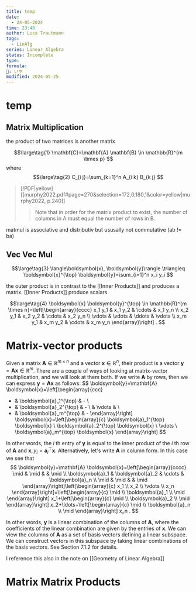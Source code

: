 ```yaml
---
title: temp
date:
  - 24-05-2024
time: 23:48
author: Luca Trautmann
tags:
  - LinAlg
series: Linear Algebra
status: Incomplete
type: 
formula: 
🍙: いや
modified: 2024-05-25
---
```

# temp

## Matrix Multiplication

the product of two matrices is another matrix

$$\large\tag{1}
\mathbf{C}=\mathbf{A} \mathbf{B} \in \mathbb{R}^{m \times p}
$$
where
$$\large\tag{2}
C_{i j}=\sum_{k=1}^n A_{i k} B_{k j}
$$

> [!PDF|yellow] [[murphy2022.pdf#page=270&selection=172,0,180,1&color=yellow|murphy2022, p.240]]
> > Note that in order for the matrix product to exist, the number of columns in A must equal the number of rows in B.

matmul is associative and distributiv but ususally not commutative (ab != ba)

## Vec Vec Mul

$$\large\tag{3}
\langle\boldsymbol{x}, \boldsymbol{y}\rangle \triangleq \boldsymbol{x}^{\top} \boldsymbol{y}=\sum_{i=1}^n x_i y_i
$$

the outer product is in contrast to the [[Inner Products]] and produces a matrix. [[Inner Products]] produce scalars. 

$$\large\tag{4}
\boldsymbol{x} \boldsymbol{y}^{\top} \in \mathbb{R}^{m \times n}=\left[\begin{array}{cccc}
x_1 y_1 & x_1 y_2 & \cdots & x_1 y_n \\
x_2 y_1 & x_2 y_2 & \cdots & x_2 y_n \\
\vdots & \vdots & \ddots & \vdots \\
x_m y_1 & x_m y_2 & \cdots & x_m y_n
\end{array}\right] .
$$


# Matrix-vector products

Given a matrix $\mathbf{A} \in \mathbb{R}^{m \times n}$ and a vector $\boldsymbol{x} \in \mathbb{R}^n$, their product is a vector $\boldsymbol{y}=\mathbf{A} \boldsymbol{x} \in \mathbb{R}^m$. There are a couple of ways of looking at matrix-vector multiplication, and we will look at them both.
If we write $\mathbf{A}$ by rows, then we can express $\boldsymbol{y}=\mathbf{A} \boldsymbol{x}$ as follows:
$$
\boldsymbol{y}=\mathbf{A} \boldsymbol{x}=\left[\begin{array}{ccc}
- & \boldsymbol{a}_1^{\top} & - \\
- & \boldsymbol{a}_2^{\top} & - \\
& \vdots & \\
- & \boldsymbol{a}_m^{\top} & -
\end{array}\right] \boldsymbol{x}=\left[\begin{array}{c}
\boldsymbol{a}_1^{\top} \boldsymbol{x} \\
\boldsymbol{a}_2^{\top} \boldsymbol{x} \\
\vdots \\
\boldsymbol{a}_m^{\top} \boldsymbol{x}
\end{array}\right]
$$

In other words, the $i$ th entry of $\boldsymbol{y}$ is equal to the inner product of the $i$ th row of $\mathbf{A}$ and $\boldsymbol{x}, y_i=\boldsymbol{a}_i^{\top} \boldsymbol{x}$. Alternatively, let's write $\mathbf{A}$ in column form. In this case we see that
$$
\boldsymbol{y}=\mathbf{A} \boldsymbol{x}=\left[\begin{array}{cccc}
\mid & \mid & & \mid \\
\boldsymbol{a}_1 & \boldsymbol{a}_2 & \cdots & \boldsymbol{a}_n \\
\mid & \mid & & \mid
\end{array}\right]\left[\begin{array}{c}
x_1 \\
x_2 \\
\vdots \\
x_n
\end{array}\right]=\left[\begin{array}{c}
\mid \\
\boldsymbol{a}_1 \\
\mid
\end{array}\right] x_1+\left[\begin{array}{c}
\mid \\
\boldsymbol{a}_2 \\
\mid
\end{array}\right] x_2+\ldots+\left[\begin{array}{c}
\mid \\
\boldsymbol{a}_n \\
\mid
\end{array}\right] x_n .
$$

In other words, $\boldsymbol{y}$ is a linear combination of the columns of $\mathbf{A}$, where the coefficients of the linear combination are given by the entries of $\boldsymbol{x}$. We can view the columns of $\mathbf{A}$ as a set of basis vectors defining a linear subspace. We can construct vectors in this subspace by taking linear combinations of the basis vectors. See Section 7.1.2 for details.

I reference this also in the note on [[Geometry of Linear Algebra]]


# Matrix Matrix Products